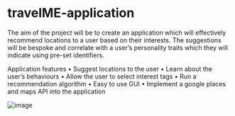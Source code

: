 # travelME-application


The aim of the project will be to create an application which will effectively recommend locations to a user based on their interests. The suggestions will be bespoke and correlate with a user’s personality traits which they will indicate using pre-set identifiers.

Application features
•	Suggest locations to the user
•	Learn about the user’s behaviours
•	Allow the user to select interest tags
•	Run a recommendation algorithm
•	Easy to use GUI
•	Implement a google places and maps API into the application


    
     
 
![image](https://user-images.githubusercontent.com/71992467/178174210-48e77e4f-b266-46f2-8ef8-556576d68f80.png)


